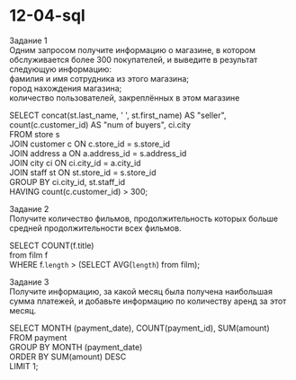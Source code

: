 # 12-04-sql  

Задание 1  
Одним запросом получите информацию о магазине, в котором обслуживается более 300 покупателей, и выведите в результат следующую информацию:   
фамилия и имя сотрудника из этого магазина;  
город нахождения магазина;  
количество пользователей, закреплённых в этом магазине  

SELECT concat(st.last_name, ' ', st.first_name) AS "seller", count(c.customer_id) AS "num of buyers", ci.city  
FROM store s   
JOIN customer c ON c.store_id = s.store_id    
JOIN address a ON a.address_id = s.address_id   
JOIN city ci ON ci.city_id = a.city_id   
JOIN staff st ON st.store_id = s.store_id   
GROUP BY ci.city_id, st.staff_id   
HAVING count(c.customer_id) > 300;  

Задание 2  
Получите количество фильмов, продолжительность которых больше средней продолжительности всех фильмов.  

SELECT COUNT(f.title)  
from film f   
WHERE f.`length` > (SELECT AVG(`length`) from film);  

Задание 3  
Получите информацию, за какой месяц была получена наибольшая сумма платежей, и добавьте информацию по количеству аренд за этот месяц.  

SELECT MONTH (payment_date), COUNT(payment_id), SUM(amount)  
FROM payment  
GROUP BY MONTH (payment_date)  
ORDER BY SUM(amount) DESC   
LIMIT 1;  
